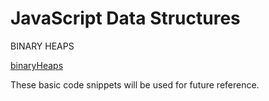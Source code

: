 # JavaScript Data Structures

BINARY HEAPS

[binaryHeaps](https://blog.devgenius.io/how-to-implement-a-binary-heap-javascript-d3a0c54112fa)

These basic code snippets will be used for future reference.